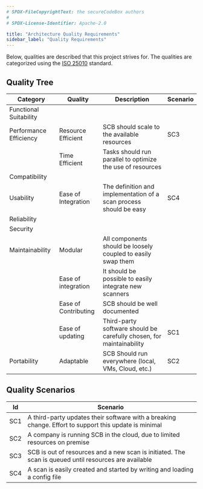 ```yaml
---
# SPDX-FileCopyrightText: the secureCodeBox authors
#
# SPDX-License-Identifier: Apache-2.0

title: "Architecture Quality Requirements"
sidebar_label: "Quality Requirements"
---
```


Below, qualities are described that this project strives for. The qualities are categorized using the [ISO 25010](https://iso25000.com/index.php/en/iso-25000-standards/iso-25010) standard. 

## Quality Tree

| **Category**           | **Quality**          | **Description**                                                      | **Scenario** |
|------------------------|----------------------|----------------------------------------------------------------------|--------------|
| Functional Suitability |                      |                                                                      |              |
| Performance Efficiency | Resource Efficient   | SCB should scale to the available resources                          | SC3          |
|                        | Time Efficient       | Tasks should run parallel to optimize the use of resources           |              |
| Compatibility          |                      |                                                                      |              |
| Usability              | Ease of Integration  | The definition and implementation of a scan process should be easy   | SC4          |
| Reliability            |                      |                                                                      |              |
| Security               |                      |                                                                      |              |
| Maintainability        | Modular              | All components should be loosely coupled to easily swap them         |              |
|                        | Ease of integration  | It should be possible to easily integrate new scanners               |              |
|                        | Ease of Contributing | SCB should be well documented                                        |              |
|                        | Ease of updating     | Third-party software should be carefully chosen, for maintainability | SC1          |
| Portability            | Adaptable            | SCB Should run everywhere (local, VMs, Cloud, etc.)                  | SC2          |



## Quality Scenarios

| **Id** | **Scenario**                                                                                          |
|--------|-------------------------------------------------------------------------------------------------------|
| SC1    | A third-party updates their software with a breaking change. Effort to support this update is minimal |
| SC2    | A company is running SCB in the cloud, due to limited resources on premise                            |
| SC3    | SCB is out of resources and a new scan is initiated. The scan is queued until resources are available |
| SC4    | A scan is easily created and started by writing and loading a config file                             | 
